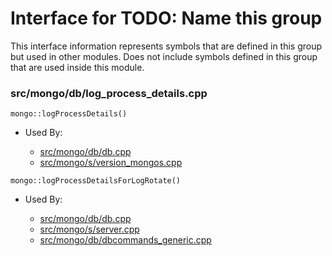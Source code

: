 
# Interface for TODO: Name this group
This interface information represents symbols that are defined in this group but used in other modules.  Does not include symbols defined in this group that are used inside this module.

### src/mongo/db/log\_process\_details.cpp

<div></div>

    mongo::logProcessDetails()

- Used By:

    - [src/mongo/db/db.cpp](../../../../process\_management/mongos\_and\_mongod\_mains)
    - [src/mongo/s/version\_mongos.cpp](../../../../process\_management/build\_information)

<div></div>

    mongo::logProcessDetailsForLogRotate()

- Used By:

    - [src/mongo/db/db.cpp](../../../../process\_management/mongos\_and\_mongod\_mains)
    - [src/mongo/s/server.cpp](../../../../process\_management/mongos\_and\_mongod\_mains)
    - [src/mongo/db/dbcommands\_generic.cpp](../../../../queries/database\_commands)
